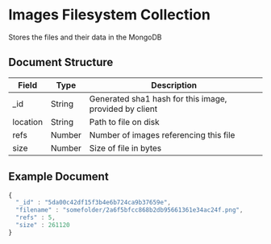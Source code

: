 # Images Filesystem Collection

Stores the files and their data in the MongoDB

## Document Structure

| Field        | Type     | Description                                            |
|--------------|----------|--------------------------------------------------------|
| _id          | String   | Generated sha1 hash for this image, provided by client |
| location     | String   | Path to file on disk                                   |
| refs         | Number   | Number of images referencing this file                 |
| size         | Number   | Size of file in bytes                                  |

## Example Document

```js
{
  "_id" : "5da00c42df15f3b4e6b724ca9b37659e",
  "filename" : "somefolder/2a6f5bfcc868b2db95661361e34ac24f.png",
  "refs" : 5,
  "size" : 261120
}
```
